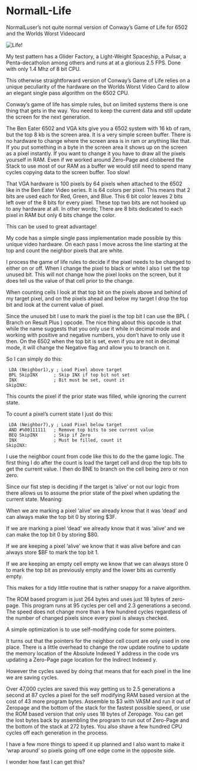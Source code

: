 # NormalL-Life
NormalLuser’s not quite normal version of Conway’s Game of Life for 6502 and the Worlds Worst Videocard


![Life!](https://github.com/NormalLuser/NormalL-Life/blob/main/NormalLlife.gif?raw=true)


My test pattern has a Glider Factory, a Light-Weight Spaceship, a Pulsar, a Penta-decatholon among others and runs at at a glorious 2.5 FPS. 
Done with only 1.4 Mhz of 8 bit CPU.  

This otherwise straightforward version of Conway’s Game of Life relies on a unique peculiarity of the hardware on the Worlds Worst Video Card to allow an elegant single pass algorithm on the 6502 CPU.

Conway’s game of life has simple rules, but on limited systems there is one thing that gets in the way.
You need to keep the current data and still update the screen for the next generation.
	
The Ben Eater 6502 and VGA kits give you a 6502 system with 16 kb of ram, but the top 8 kb is the screen area. It is a very simple screen buffer. There is no hardware to change where the screen area is in ram or anything like that. If you put something in a byte in the screen area it shows up on the screen as a pixel instantly. If you want to change it you have to draw all the pixels yourself in RAM. Even if we worked around Zero-Page and clobbered the Stack to use most of our RAM as a buffer we would still need to spend many cycles copying data to the screen buffer. Too slow!

That VGA hardware is 100 pixels by 64 pixels when attached to the 6502 like in the Ben Eater Video series.  It is 64 colors per pixel. This means that 2 bits are used each for Red, Green, and Blue. This 6 bit color leaves 2 bits left over of the 8 bits for every pixel. These top two bits are not hooked up to any hardware at all. 
In other words; There are 8 bits dedicated to each pixel in RAM but only 6 bits change the color. 

This can be used to great advantage!

My code has a simple single pass implementation made possible by this unique video hardware.
On each pass I move across the line starting at the top and count the neighbor pixels that are white.

I process the game of life rules to decide if the pixel needs to be changed to either on or off. When I change the pixel to black or white I also I set the top unused bit. This will not change how the pixel looks on the screen, but it does tell us the value of that cell prior to the change. 

When counting cells I look at that top bit on the pixels above and behind of my target pixel, and on the pixels ahead and below my target I drop the top bit and look at the current value of pixel.

Since the unused bit I use to mark the pixel is the top bit I can use the BPL ( Branch on Result Plus ) opcode. The nice thing about this opcode is that while the name suggests that you only use it while in decimal mode and working with positive and negative numbers, you don’t have to only use it then.
On the 6502 when the top bit is set, even if you are not in decimal mode, it will change the Negative flag and allow you to branch on it.

So I can simply do this:

     LDA (Neighbor1),y ; Load Pixel above target 
	 BPL SkipINX      ; Skip INX if top bit not set
	 INX              ; Bit must be set, count it
	SkipINX:          
       

   

This counts the pixel if the prior state was filled, while ignoring the current state.


To count a pixel’s current state I just do this:

 
     LDA (Neighbor7),y ; Load Pixel below target 
	 AND #%00111111   ; Remove top bits to see current value
	 BEQ SkipINX      ; Skip if Zero
	 INX              ; Must be filled, count it
	SkipINX:
	
 


I use the neighbor count from code like this to do the the game logic.
The first thing I do after the count is load the target cell and drop the top bits to get the current value. 
I then do BNE to branch on the cell being zero or non zero.

Since our fist step is deciding if the target is ‘alive’ or not our logic from there allows us to assume the prior state of the pixel when updating the current state.
Meaning:

When we are marking a pixel ‘alive’ we already know that it was ‘dead’ and can always make the top bit 0 by storing $3F. 

If we are marking a pixel ‘dead’ we already know that it was ‘alive’ and we can make the top bit 0 by storing $80.

If we are keeping a pixel ‘alive’ we know that it was alive before and can always store $BF to mark the top bit 1.

If we are keeping an empty cell empty we know that we can always store 0 to mark the top bit as previously empty and the lower bits as currently empty.


This makes for a tidy little routine that is rather snappy for a naive algorithm.

The ROM based program is just 264 bytes and uses just 18 bytes of zero-page.
This program runs at 95 cycles per cell and 2.3 generations a second. The speed does not change more than a few hundred cycles regardless of the number of changed pixels since every pixel is always checked.

A simple optimization is to use self-modifying code for some pointers.

It turns out that the pointers for the neighbor cell count are only used in one place. There is a little overhead to change the row update routine to update the memory location of the Absolute Indexed Y address in the code vrs updating a Zero-Page page location for the Indirect Indexed y. 

However the cycles saved by doing that means that for each pixel in the line we are saving cycles.

Over 47,000 cycles are saved this way getting us to 2.5 generations a second at 87 cycles a pixel for the self modifying RAM based version at the cost of 43 more program bytes. 
Assemble to $3 with VASM and run it out of Zeropage and the bottom of the stack for the fastest possible speed, or use the ROM based version that only uses 18 bytes of Zeropage. You can get the lost bytes back by assembling the program to run out of Zero-Page and the bottom of the stack at 272 bytes.  You also shave a few hundred  CPU cycles off each generation in the process.

I have a few more things to speed it up planned and I also want to make it ‘wrap around’ so pixels going off one edge come in the opposite side. 

I wonder how fast I can get this?
